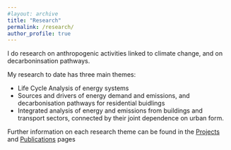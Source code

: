 ```yaml
---
#layout: archive
title: "Research"
permalink: /research/
author_profile: true
---
```


I do research on anthropogenic activities linked to climate change, and on decarboninsation pathways. 

My research to date has three main themes: 
 - Life Cycle Analysis of energy systems
 - Sources and drivers of energy demand and emissions, and decarbonisation pathways for residential buidlings
 - Integrated analysis of energy and emissions from buildings and transport sectors, connected by their joint dependence on urban form.

Further information on each research theme can be found in the [Projects](https://peterberr.github.io/projects/) and [Publications](https://peterberr.github.io/publications/) pages